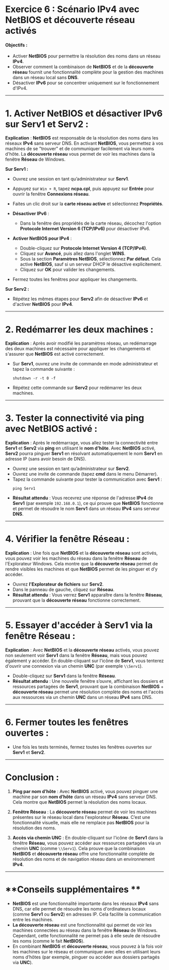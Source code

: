 # **Exercice 6 : Scénario IPv4 avec NetBIOS et découverte réseau activés**

#### **Objectifs :**
- Activer **NetBIOS** pour permettre la résolution des noms dans un réseau **IPv4**.
- Observer comment la combinaison de **NetBIOS** et de la **découverte réseau** fournit une fonctionnalité complète pour la gestion des machines dans un réseau local sans **DNS**.
- Désactiver **IPv6** pour se concentrer uniquement sur le fonctionnement d'IPv4.

---

# **1. Activer NetBIOS et désactiver IPv6 sur Serv1 et Serv2 :**

   **Explication** : **NetBIOS** est responsable de la résolution des noms dans les réseaux **IPv4** sans serveur DNS. En activant **NetBIOS**, vous permettez à vos machines de se "trouver" et de communiquer facilement via leurs noms d'hôte. La **découverte réseau** vous permet de voir les machines dans la fenêtre **Réseau** de Windows.

   **Sur Serv1 :**
   - Ouvrez une session en tant qu’administrateur sur **Serv1**.
   - Appuyez sur `Win + R`, tapez **ncpa.cpl**, puis appuyez sur **Entrée** pour ouvrir la fenêtre **Connexions réseau**.
   - Faites un clic droit sur la **carte réseau active** et sélectionnez **Propriétés**.
   - **Désactiver IPv6** :
     - Dans la fenêtre des propriétés de la carte réseau, décochez l'option **Protocole Internet Version 6 (TCP/IPv6)** pour désactiver IPv6.
   
   - **Activer NetBIOS pour IPv4** :
     - Double-cliquez sur **Protocole Internet Version 4 (TCP/IPv4)**.
     - Cliquez sur **Avancé**, puis allez dans l'onglet **WINS**.
     - Sous la section **Paramètres NetBIOS**, sélectionnez **Par défaut**. Cela active **NetBIOS**, sauf si un serveur DHCP le désactive explicitement.
     - Cliquez sur **OK** pour valider les changements.
   - Fermez toutes les fenêtres pour appliquer les changements.

   **Sur Serv2 :**
   - Répétez les mêmes étapes pour **Serv2** afin de désactiver **IPv6** et d'activer **NetBIOS** pour **IPv4**.

---

# **2. Redémarrer les deux machines :**

   **Explication** : Après avoir modifié les paramètres réseau, un redémarrage des deux machines est nécessaire pour appliquer les changements et s'assurer que **NetBIOS** est activé correctement.

   - Sur **Serv1**, ouvrez une invite de commande en mode administrateur et tapez la commande suivante :
     ```
     shutdown -r -t 0 -f
     ```
   - Répétez cette commande sur **Serv2** pour redémarrer les deux machines.

---

# **3. Tester la connectivité via ping avec NetBIOS activé :**

   **Explication** : Après le redémarrage, vous allez tester la connectivité entre **Serv1** et **Serv2** via **ping** en utilisant le **nom d’hôte**. Avec **NetBIOS** activé, **Serv2** pourra pinguer **Serv1** en résolvant automatiquement le nom **Serv1** en adresse IP (sans avoir besoin de DNS).

   - Ouvrez une session en tant qu’administrateur sur **Serv2**.
   - Ouvrez une invite de commande (tapez **cmd** dans le menu Démarrer).
   - Tapez la commande suivante pour tester la communication avec **Serv1** :
     ```
     ping Serv1
     ```
   - **Résultat attendu** : Vous recevrez une réponse de l'adresse **IPv4** de **Serv1** (par exemple `192.168.0.1`), ce qui prouve que **NetBIOS** fonctionne et permet de résoudre le nom **Serv1** dans un réseau **IPv4** sans serveur **DNS**.

---

# **4. Vérifier la fenêtre Réseau :**

   **Explication** : Une fois que **NetBIOS** et la **découverte réseau** sont activés, vous pouvez voir les machines du réseau dans la fenêtre **Réseau** de l'Explorateur Windows. Cela montre que la **découverte réseau** permet de rendre visibles les machines et que **NetBIOS** permet de les pinguer et d’y accéder.

   - Ouvrez **l'Explorateur de fichiers** sur **Serv2**.
   - Dans le panneau de gauche, cliquez sur **Réseau**.
   - **Résultat attendu** : Vous verrez **Serv1** apparaître dans la fenêtre **Réseau**, prouvant que la **découverte réseau** fonctionne correctement.

---

# **5. Essayer d'accéder à Serv1 via la fenêtre Réseau :**

   **Explication** : Avec **NetBIOS** et la **découverte réseau** activés, vous pouvez non seulement voir **Serv1** dans la fenêtre **Réseau**, mais vous pouvez également y accéder. En double-cliquant sur l'icône de **Serv1**, vous tenterez d'ouvrir une connexion via un chemin **UNC** (par exemple `\\Serv1`).

   - Double-cliquez sur **Serv1** dans la fenêtre **Réseau**.
   - **Résultat attendu** : Une nouvelle fenêtre s’ouvre, affichant les dossiers et ressources partagées de **Serv1**, prouvant que la combinaison **NetBIOS** + **découverte réseau** permet une résolution complète des noms et l'accès aux ressources via un chemin **UNC** dans un réseau **IPv4** sans DNS.

---

# **6. Fermer toutes les fenêtres ouvertes :**

   - Une fois les tests terminés, fermez toutes les fenêtres ouvertes sur **Serv1** et **Serv2**.

---

# **Conclusion :**

1. **Ping par nom d’hôte** : Avec **NetBIOS** activé, vous pouvez pinguer une machine par son **nom d’hôte** dans un réseau **IPv4** sans serveur DNS. Cela montre que **NetBIOS** permet la résolution des noms locaux.
   
2. **Fenêtre Réseau** : La **découverte réseau** permet de voir les machines présentes sur le réseau local dans l'explorateur **Réseau**. C’est une fonctionnalité visuelle, mais elle ne remplace pas **NetBIOS** pour la résolution des noms.

3. **Accès via chemin UNC** : En double-cliquant sur l'icône de **Serv1** dans la fenêtre **Réseau**, vous pouvez accéder aux ressources partagées via un chemin **UNC** (comme `\\Serv1`). Cela prouve que la combinaison **NetBIOS** et **découverte réseau** offre une fonctionnalité complète de résolution des noms et de navigation réseau dans un environnement **IPv4**.

---

# **Conseils supplémentaires **

- **NetBIOS** est une fonctionnalité importante dans les réseaux **IPv4** sans DNS, car elle permet de résoudre les noms d'ordinateurs locaux (comme **Serv1** ou **Serv2**) en adresses IP. Cela facilite la communication entre les machines.
- **La découverte réseau** est une fonctionnalité qui permet de voir les machines connectées au réseau dans la fenêtre **Réseau** de Windows. Cependant, cette fonctionnalité ne permet pas à elle seule de résoudre les noms (comme le fait **NetBIOS**).
- En combinant **NetBIOS** et **découverte réseau**, vous pouvez à la fois voir les machines sur le réseau et communiquer avec elles en utilisant leurs noms d’hôtes (par exemple, pinguer ou accéder aux dossiers partagés via **UNC**).
